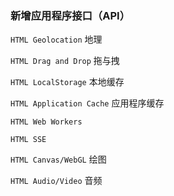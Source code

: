 ### 新增应用程序接口（API）

`HTML Geolocation`    地理



`HTML Drag and Drop`    拖与拽



`HTML LocalStorage`    本地缓存



`HTML Application Cache`    应用程序缓存



`HTML Web Workers`    



`HTML SSE`    



`HTML Canvas/WebGL`     绘图



`HTML Audio/Video`     音频

